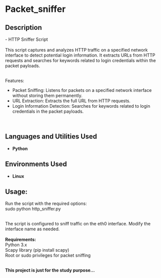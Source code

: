 <h1>Packet_sniffer</h1>


<h2>Description</h2>
- HTTP Sniffer Script <br>
<br>This script captures and analyzes HTTP traffic on a specified network interface to detect potential login information. It extracts URLs from HTTP requests and searches for keywords related to login credentials within the packet payloads.
<br>

<br>Features: <br>
- Packet Sniffing: Listens for packets on a specified network interface without storing them permanently.<br>
- URL Extraction: Extracts the full URL from HTTP requests.<br>
- Login Information Detection: Searches for keywords related to login credentials in the packet payloads.<br>
<br />


<h2>Languages and Utilities Used</h2>

- <b>Python</b> 


<h2>Environments Used </h2>

- <b>Linux</b> 

<h2>Usage: </h2>
 Run the script with the required options:
<br>sudo python http_sniffer.py

<br> The script is configured to sniff traffic on the eth0 interface. Modify the interface name as needed.<br>
<br><b>Requirements:</b>
<br>Python 3.x
<br>Scapy library (pip install scapy)
<br>Root or sudo privileges for packet sniffing

<br>
<b>This project is just for the study purpose...</b>
